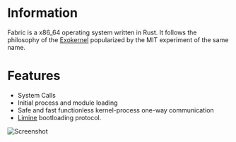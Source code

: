 # Information

Fabric is a x86_64 operating system written in Rust. It follows the philosophy of the [Exokernel](https://www.google.com/search?client=firefox-b-d&q=Exokernel&bshm=rime/1) popularized by the MIT experiment of the same name.

# Features

- System Calls
- Initial process and module loading
- Safe and fast functionless kernel-process one-way communication
- [Limine](https://github.com/limine-bootloader/limine/blob/trunk/PROTOCOL.md) bootloading protocol.

![Screenshot](http://nils-mathieu.fr/static/fabric.jpg)

